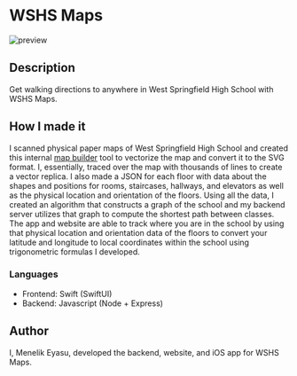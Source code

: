 # WSHS Maps
![preview](https://i.ibb.co/4gsnCyW/preview.png)

## Description
Get walking directions to anywhere in West Springfield High School with WSHS Maps.

## How I made it
I scanned physical paper maps of West Springfield High School and created this internal [map builder](https://wshs-map-builder.theneuron.repl.co/floor-editor.html) tool to vectorize the map and convert it to the SVG format. I, essentially, traced over the map with thousands of lines to create a vector replica. I also made a JSON for each floor with data about the shapes and positions for rooms, staircases, hallways, and elevators as well as the physical location and orientation of the floors. Using all the data, I created an algorithm that constructs a graph of the school and my backend server utilizes that graph to compute the shortest path between classes. The app and website are able to track where you are in the school by using that physical location and orientation data of the floors to convert your latitude and longitude to local coordinates within the school using trigonometric formulas I developed.

### Languages
- Frontend: Swift (SwiftUI)
- Backend: Javascript (Node + Express)

## Author
I, Menelik Eyasu, developed the backend, website, and iOS app for WSHS Maps.

